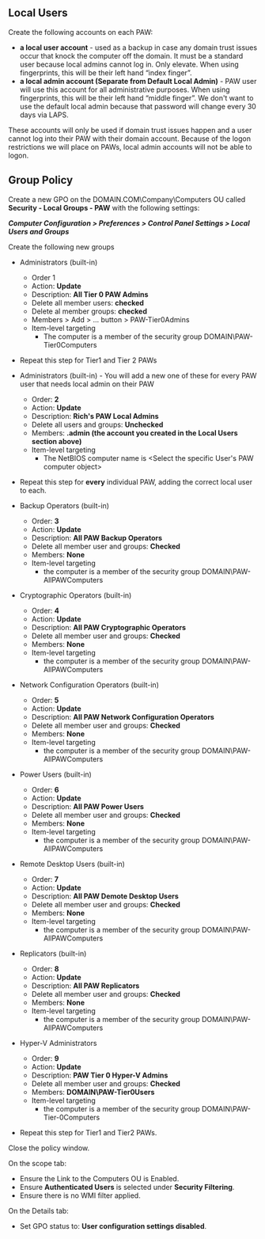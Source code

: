 ## Local Users
Create the following accounts on each PAW:
* **a local user account** - used as a backup in case any domain trust issues occur that knock the computer off the domain.  It must be a standard user because local admins cannot log in.  Only elevate.  When using fingerprints, this will be their left hand “index finger”.
* **a local admin account (Separate from Default Local Admin)** - PAW user will use this account for all administrative purposes.  When using fingerprints, this will be their left hand “middle finger”.  We don't want to use the default local admin because that password will change every 30 days via LAPS.

These accounts will only be used if domain trust issues happen and a user cannot log into their PAW with their domain account.  Because of the logon restrictions we will place on PAWs, local admin accounts will not be able to logon.

## Group Policy

Create a new GPO on the DOMAIN.COM\Company\Computers OU called **Security - Local Groups - PAW** with the following settings:

***Computer Configuration > Preferences > Control Panel Settings > Local Users and Groups***

Create the following new groups

* Administrators (built-in)
  * Order 1
  * Action: **Update**
  * Description: **All Tier 0 PAW Admins**
  * Delete all member users: **checked**
  * Delete al member groups: **checked**
  * Members > Add > ... button > PAW-Tier0Admins
  * Item-level targeting
    * The computer is a member of the security group DOMAIN\PAW-Tier0Computers

* Repeat this step for Tier1 and Tier 2 PAWs

* Administrators (built-in)  - You will add a new one of these for every PAW user that needs local admin on their PAW
  * Order: **2**
  * Action: **Update**
  * Description: **Rich's PAW Local Admins**
  * Delete all users and groups: **Unchecked**
  * Members: **<username>.admin (the account you created in the Local Users section above)**
  * Item-level targeting
    * The NetBIOS computer name is <Select the specific User's PAW computer object>

* Repeat this step for **every** individual PAW, adding the correct local user to each.

* Backup Operators (built-in)
  * Order: **3**
  * Action: **Update**
  * Description: **All PAW Backup Operators**
  * Delete all member user and groups: **Checked**
  * Members: **None**
  * Item-level targeting
    * the computer is a member of the security group DOMAIN\PAW-AllPAWComputers

* Cryptographic Operators (built-in)
  * Order: **4**
  * Action: **Update**
  * Description: **All PAW Cryptographic Operators**
  * Delete all member user and groups: **Checked**
  * Members: **None**
  * Item-level targeting
    * the computer is a member of the security group DOMAIN\PAW-AllPAWComputers

* Network Configuration Operators (built-in)
  * Order: **5**
  * Action: **Update**
  * Description: **All PAW Network Configuration Operators**
  * Delete all member user and groups: **Checked**
  * Members: **None**
  * Item-level targeting
    * the computer is a member of the security group DOMAIN\PAW-AllPAWComputers

* Power Users (built-in)
  * Order: **6**
  * Action: **Update**
  * Description: **All PAW Power Users**
  * Delete all member user and groups: **Checked**
  * Members: **None**
  * Item-level targeting
    * the computer is a member of the security group DOMAIN\PAW-AllPAWComputers

* Remote Desktop Users (built-in)
  * Order: **7**
  * Action: **Update**
  * Description: **All PAW Demote Desktop Users**
  * Delete all member user and groups: **Checked**
  * Members: **None**
  * Item-level targeting
    * the computer is a member of the security group DOMAIN\PAW-AllPAWComputers

* Replicators (built-in)
  * Order: **8**
  * Action: **Update**
  * Description: **All PAW Replicators**
  * Delete all member user and groups: **Checked**
  * Members: **None**
  * Item-level targeting
    * the computer is a member of the security group DOMAIN\PAW-AllPAWComputers

* Hyper-V Administrators
  * Order: **9**
  * Action: **Update**
  * Description: **PAW Tier 0 Hyper-V Admins**
  * Delete all member user and groups: **Checked**
  * Members: **DOMAIN\PAW-Tier0Users**
  * Item-level targeting
    * the computer is a member of the security group DOMAIN\PAW-Tier-0Computers

* Repeat this step for Tier1 and Tier2 PAWs.

Close the policy window.

On the scope tab:
* Ensure the Link to the Computers OU is Enabled.  
* Ensure **Authenticated Users** is selected under **Security Filtering**.
* Ensure there is no WMI filter applied.

On the Details tab:
* Set GPO status to: **User configuration settings disabled**.